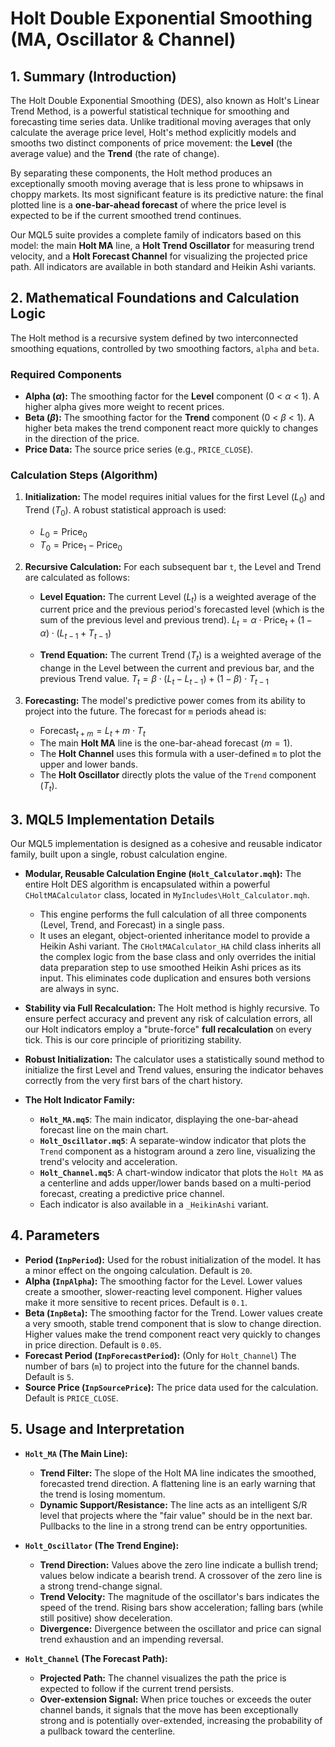 # Holt Double Exponential Smoothing (MA, Oscillator & Channel)

## 1. Summary (Introduction)

The Holt Double Exponential Smoothing (DES), also known as Holt's Linear Trend Method, is a powerful statistical technique for smoothing and forecasting time series data. Unlike traditional moving averages that only calculate the average price level, Holt's method explicitly models and smooths two distinct components of price movement: the **Level** (the average value) and the **Trend** (the rate of change).

By separating these components, the Holt method produces an exceptionally smooth moving average that is less prone to whipsaws in choppy markets. Its most significant feature is its predictive nature: the final plotted line is a **one-bar-ahead forecast** of where the price level is expected to be if the current smoothed trend continues.

Our MQL5 suite provides a complete family of indicators based on this model: the main **Holt MA** line, a **Holt Trend Oscillator** for measuring trend velocity, and a **Holt Forecast Channel** for visualizing the projected price path. All indicators are available in both standard and Heikin Ashi variants.

## 2. Mathematical Foundations and Calculation Logic

The Holt method is a recursive system defined by two interconnected smoothing equations, controlled by two smoothing factors, `alpha` and `beta`.

### Required Components

- **Alpha ($\alpha$):** The smoothing factor for the **Level** component (0 < $\alpha$ < 1). A higher alpha gives more weight to recent prices.
- **Beta ($\beta$):** The smoothing factor for the **Trend** component (0 < $\beta$ < 1). A higher beta makes the trend component react more quickly to changes in the direction of the price.
- **Price Data:** The source price series (e.g., `PRICE_CLOSE`).

### Calculation Steps (Algorithm)

1. **Initialization:** The model requires initial values for the first Level ($L_0$) and Trend ($T_0$). A robust statistical approach is used:
    - $L_0 = \text{Price}_0$
    - $T_0 = \text{Price}_1 - \text{Price}_0$

2. **Recursive Calculation:** For each subsequent bar `t`, the Level and Trend are calculated as follows:

    - **Level Equation:** The current Level ($L_t$) is a weighted average of the current price and the previous period's forecasted level (which is the sum of the previous level and previous trend).
        $L_t = \alpha \cdot \text{Price}_t + (1 - \alpha) \cdot (L_{t-1} + T_{t-1})$

    - **Trend Equation:** The current Trend ($T_t$) is a weighted average of the change in the Level between the current and previous bar, and the previous Trend value.
        $T_t = \beta \cdot (L_t - L_{t-1}) + (1 - \beta) \cdot T_{t-1}$

3. **Forecasting:** The model's predictive power comes from its ability to project into the future. The forecast for `m` periods ahead is:
    - $\text{Forecast}_{t+m} = L_t + m \cdot T_t$
    - The main **Holt MA** line is the one-bar-ahead forecast ($m=1$).
    - The **Holt Channel** uses this formula with a user-defined `m` to plot the upper and lower bands.
    - The **Holt Oscillator** directly plots the value of the `Trend` component ($T_t$).

## 3. MQL5 Implementation Details

Our MQL5 implementation is designed as a cohesive and reusable indicator family, built upon a single, robust calculation engine.

- **Modular, Reusable Calculation Engine (`Holt_Calculator.mqh`):** The entire Holt DES algorithm is encapsulated within a powerful `CHoltMACalculator` class, located in `MyIncludes\Holt_Calculator.mqh`.
  - This engine performs the full calculation of all three components (Level, Trend, and Forecast) in a single pass.
  - It uses an elegant, object-oriented inheritance model to provide a Heikin Ashi variant. The `CHoltMACalculator_HA` child class inherits all the complex logic from the base class and only overrides the initial data preparation step to use smoothed Heikin Ashi prices as its input. This eliminates code duplication and ensures both versions are always in sync.

- **Stability via Full Recalculation:** The Holt method is highly recursive. To ensure perfect accuracy and prevent any risk of calculation errors, all our Holt indicators employ a "brute-force" **full recalculation** on every tick. This is our core principle of prioritizing stability.

- **Robust Initialization:** The calculator uses a statistically sound method to initialize the first Level and Trend values, ensuring the indicator behaves correctly from the very first bars of the chart history.

- **The Holt Indicator Family:**
  - **`Holt_MA.mq5`**: The main indicator, displaying the one-bar-ahead forecast line on the main chart.
  - **`Holt_Oscillator.mq5`**: A separate-window indicator that plots the `Trend` component as a histogram around a zero line, visualizing the trend's velocity and acceleration.
  - **`Holt_Channel.mq5`**: A chart-window indicator that plots the `Holt MA` as a centerline and adds upper/lower bands based on a multi-period forecast, creating a predictive price channel.
  - Each indicator is also available in a `_HeikinAshi` variant.

## 4. Parameters

- **Period (`InpPeriod`):** Used for the robust initialization of the model. It has a minor effect on the ongoing calculation. Default is `20`.
- **Alpha (`InpAlpha`):** The smoothing factor for the Level. Lower values create a smoother, slower-reacting level component. Higher values make it more sensitive to recent prices. Default is `0.1`.
- **Beta (`InpBeta`):** The smoothing factor for the Trend. Lower values create a very smooth, stable trend component that is slow to change direction. Higher values make the trend component react very quickly to changes in price direction. Default is `0.05`.
- **Forecast Period (`InpForecastPeriod`):** (Only for `Holt_Channel`) The number of bars (`m`) to project into the future for the channel bands. Default is `5`.
- **Source Price (`InpSourcePrice`):** The price data used for the calculation. Default is `PRICE_CLOSE`.

## 5. Usage and Interpretation

- **`Holt_MA` (The Main Line):**
  - **Trend Filter:** The slope of the Holt MA line indicates the smoothed, forecasted trend direction. A flattening line is an early warning that the trend is losing momentum.
  - **Dynamic Support/Resistance:** The line acts as an intelligent S/R level that projects where the "fair value" should be in the next bar. Pullbacks to the line in a strong trend can be entry opportunities.

- **`Holt_Oscillator` (The Trend Engine):**
  - **Trend Direction:** Values above the zero line indicate a bullish trend; values below indicate a bearish trend. A crossover of the zero line is a strong trend-change signal.
  - **Trend Velocity:** The magnitude of the oscillator's bars indicates the speed of the trend. Rising bars show acceleration; falling bars (while still positive) show deceleration.
  - **Divergence:** Divergence between the oscillator and price can signal trend exhaustion and an impending reversal.

- **`Holt_Channel` (The Forecast Path):**
  - **Projected Path:** The channel visualizes the path the price is expected to follow if the current trend persists.
  - **Over-extension Signal:** When price touches or exceeds the outer channel bands, it signals that the move has been exceptionally strong and is potentially over-extended, increasing the probability of a pullback toward the centerline.
